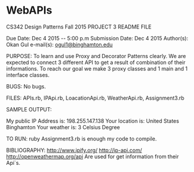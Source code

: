 # WebAPIs

CS342 Design Patterns
Fall 2015
PROJECT 3 README FILE

Due Date: Dec 4 2015 -- 5:00 p.m
Submission Date: Dec 4 2015
Author(s): Okan Gul	
e-mail(s): ogul1@binghamton.edu

PURPOSE:
To learn and use Proxy and Decorator Patterns clearly. We are expected to connect 3 different API to get a result of combination of their informations. To reach our goal
we make 3 proxy classes and 1 main and 1 interface classes.

BUGS:
No bugs.

FILES:
APIs.rb, IPApi.rb, LoacationApi.rb, WeatherApi.rb, Assignment3.rb

SAMPLE OUTPUT:

My public IP Address is: 198.255.147.138
Your location is: United States  Binghamton
Your weather is: 3 Celsius Degree

TO RUN:
ruby Assignment3.rb is enough my code to compile.


BIBLIOGRAPHY:
http://www.ipify.org/
http://ip-api.com/
http://openweathermap.org/api
Are used for get information from their Api`s.


